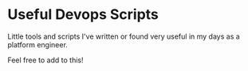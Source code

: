 # Useful Devops Scripts
Little tools and scripts I've written or found very useful in my days as a platform engineer.

Feel free to add to this!
